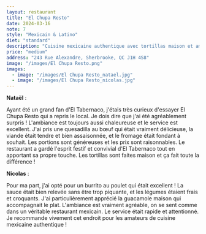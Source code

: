```yaml
---
layout: restaurant
title: "El Chupa Resto"
date: 2024-03-16
note: 7
style: "Mexicain & Latino"
diet: "standard"
description: "Cuisine mexicaine authentique avec tortillas maison et ambiance chaleureuse."
price: "medium"
address: "243 Rue Alexandre, Sherbrooke, QC J1H 4S8"
image: "/images/El Chupa Resto.png"
images:
  - image: "/images/El Chupa Resto_natael.jpg"
  - image: "/images/El Chupa Resto_nicolas.jpg"
---
```


**Nataël** :

Ayant été un grand fan d'El Tabernaco, j'étais très curieux d'essayer El Chupa Resto qui a repris le local. Je dois dire que j'ai été agréablement surpris ! L'ambiance est toujours aussi chaleureuse et le service est excellent. J'ai pris une quesadilla au bœuf qui était vraiment délicieuse, la viande était tendre et bien assaisonnée, et le fromage était fondant à souhait. Les portions sont généreuses et les prix sont raisonnables. Le restaurant a gardé l'esprit festif et convivial d'El Tabernaco tout en apportant sa propre touche. Les tortillas sont faites maison et ça fait toute la différence !

**Nicolas** :

Pour ma part, j'ai opté pour un burrito au poulet qui était excellent ! La sauce était bien relevée sans être trop piquante, et les légumes étaient frais et croquants. J'ai particulièrement apprécié la guacamole maison qui accompagnait le plat. L'ambiance est vraiment agréable, on se sent comme dans un véritable restaurant mexicain. Le service était rapide et attentionné. Je recommande vivement cet endroit pour les amateurs de cuisine mexicaine authentique ! 